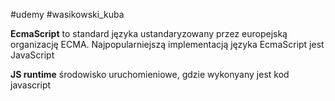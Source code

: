 
#udemy #wasikowski_kuba

**EcmaScript** to standard języka ustandaryzowany przez europejską organizację ECMA. Najpopularniejszą implementacją języka EcmaScript jest JavaScript

**JS runtime** środowisko uruchomieniowe, gdzie wykonyany jest kod javascript



















